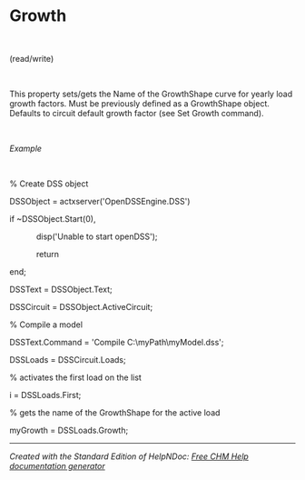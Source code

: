 # Growth

&nbsp;

(read/write)

&nbsp;

This property sets/gets the Name of the GrowthShape curve for yearly load growth factors. Must be previously defined as a GrowthShape object. Defaults to circuit default growth factor (see Set Growth command).

&nbsp;

*Example*

&nbsp;

% Create DSS object

DSSObject = actxserver('OpenDSSEngine.DSS')

if ~DSSObject.Start(0),

&nbsp; &nbsp; &nbsp; &nbsp; &nbsp; &nbsp; disp('Unable to start openDSS');

&nbsp; &nbsp; &nbsp; &nbsp; &nbsp; &nbsp; return

end;

DSSText = DSSObject.Text;

DSSCircuit = DSSObject.ActiveCircuit;

% Compile a model &nbsp; &nbsp;

DSSText.Command = 'Compile C:\\myPath\\myModel.dss';

DSSLoads = DSSCircuit.Loads;

% activates the first load on the list

i = DSSLoads.First;

% gets the name of the GrowthShape for the active load

myGrowth = DSSLoads.Growth;

***
_Created with the Standard Edition of HelpNDoc: [Free CHM Help documentation generator](<https://www.helpndoc.com>)_
